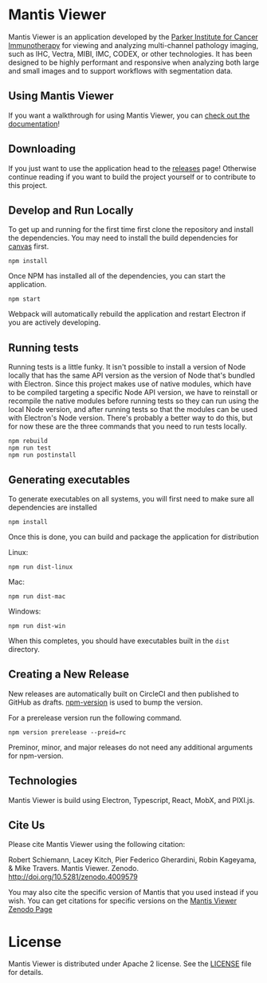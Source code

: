# Mantis Viewer

Mantis Viewer is an application developed by the [Parker Institute for Cancer Immunotherapy](https://www.parkerici.org/) for viewing and analyzing multi-channel pathology imaging, such as IHC, Vectra, MIBI, IMC, CODEX, or other technologies. It has been designed to be highly performant and responsive when analyzing both large and small images and to support workflows with segmentation data.

## Using Mantis Viewer

If you want a walkthrough for using Mantis Viewer, you can [check out the documentation](https://candelbio.github.io/mantis-viewer/)!

## Downloading

If you just want to use the application head to the [releases](https://github.com/CANDELbio/mantis-viewer/releases) page! Otherwise continue reading if you want to build the project yourself or to contribute to this project.

## Develop and Run Locally

To get up and running for the first time first clone the repository and install the dependencies. You may need to install the build dependencies for [canvas](https://www.npmjs.com/package/canvas) first.

```shell
npm install
```

Once NPM has installed all of the dependencies, you can start the application.

```shell
npm start
```

Webpack will automatically rebuild the application and restart Electron if you are actively developing.

## Running tests

Running tests is a little funky. It isn't possible to install a version of Node locally that has the same API version as the version of Node that's bundled with Electron. Since this project makes use of native modules, which have to be compiled targeting a specific Node API version, we have to reinstall or recompile the native modules before running tests so they can run using the local Node version, and after running tests so that the modules can be used with Electron's Node version. There's probably a better way to do this, but for now these are the three commands that you need to run tests locally.

```shell
npm rebuild
npm run test
npm run postinstall
```

## Generating executables

To generate executables on all systems, you will first need to make sure all dependencies are installed

```shell
npm install
```

Once this is done, you can build and package the application for distribution

Linux:

```shell
npm run dist-linux
```

Mac:

```shell
npm run dist-mac
```

Windows:

```shell
npm run dist-win
```

When this completes, you should have executables built in the `dist` directory.

## Creating a New Release

New releases are automatically built on CircleCI and then published to GitHub as drafts. [npm-version](https://docs.npmjs.com/cli/v8/commands/npm-version) is used to bump the version.

For a prerelease version run the following command.

```shell
npm version prerelease --preid=rc
```

Preminor, minor, and major releases do not need any additional arguments for npm-version.

## Technologies

Mantis Viewer is build using Electron, Typescript, React, MobX, and PIXI.js.

## Cite Us

Please cite Mantis Viewer using the following citation:

Robert Schiemann, Lacey Kitch, Pier Federico Gherardini, Robin Kageyama, & Mike Travers. Mantis Viewer. Zenodo. http://doi.org/10.5281/zenodo.4009579

You may also cite the specific version of Mantis that you used instead if you wish. You can get citations for specific versions on the [Mantis Viewer Zenodo Page](https://zenodo.org/record/4009580#.X01fytNKh-W)

# License

Mantis Viewer is distributed under Apache 2 license. See the [LICENSE](LICENSE.md) file for details.
